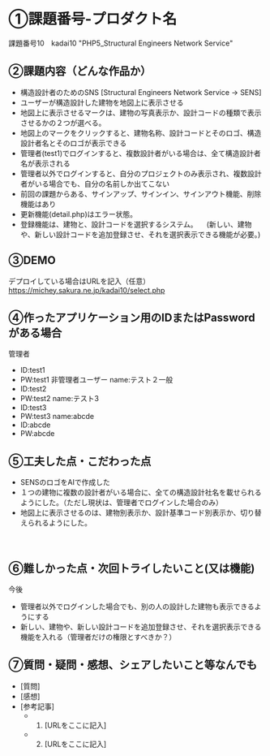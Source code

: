 # ①課題番号-プロダクト名

課題番号10　kadai10 "PHP5_Structural Engineers Network Service"

## ②課題内容（どんな作品か）
- 構造設計者のためのSNS [Structural Engineers Network Service -> SENS]
- ユーザーが構造設計した建物を地図上に表示させる
- 地図上に表示させるマークは、建物の写真表示か、設計コードの種類で表示させるかの２つが選べる。
- 地図上のマークをクリックすると、建物名称、設計コードとそのロゴ、構造設計者名とそのロゴが表示できる
- 管理者(test1)でログインすると、複数設計者がいる場合は、全て構造設計者名が表示される
- 管理者以外でログインすると、自分のプロジェクトのみ表示され、複数設計者がいる場合でも、自分の名前しか出てこない
- 前回の課題からある、サインアップ、サインイン、サインアウト機能、削除機能はあり
- 更新機能(detail.php)はエラー状態。
- 登録機能は、建物と、設計コードを選択するシステム。
 　(新しい、建物や、新しい設計コードを追加登録させ、それを選択表示できる機能が必要。)


## ③DEMO

デプロイしている場合はURLを記入（任意）
https://michey.sakura.ne.jp/kadai10/select.php

## ④作ったアプリケーション用のIDまたはPasswordがある場合
管理者
- ID:test1 
- PW:test1
非管理者ユーザー
name:テスト２一般
- ID:test2
- PW:test2
name:テスト3
- ID:test3
- PW:test3
name:abcde
- ID:abcde
- PW:abcde

## ⑤工夫した点・こだわった点
- SENSのロゴをAIで作成した
- １つの建物に複数の設計者がいる場合に、全ての構造設計社名を載せられるようにした。（ただし現状は、管理者でログインした場合のみ）
- 地図上に表示させるのは、建物別表示か、設計基準コード別表示か、切り替えられるようにした。

　
## ⑥難しかった点・次回トライしたいこと(又は機能)
今後
- 管理者以外でログインした場合でも、別の人の設計した建物も表示できるようにする
- 新しい、建物や、新しい設計コードを追加登録させ、それを選択表示できる機能を入れる（管理者だけの権限とすべきか？）
  
## ⑦質問・疑問・感想、シェアしたいこと等なんでも

- [質問]
- [感想]
- [参考記事]
  - 1. [URLをここに記入]
  - 2. [URLをここに記入]
